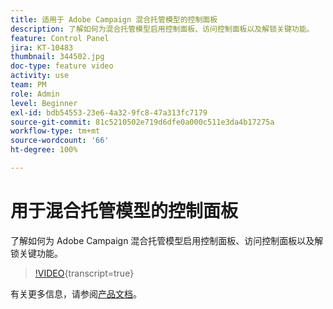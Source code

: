 ```yaml
---
title: 适用于 Adobe Campaign 混合托管模型的控制面板
description: 了解如何为混合托管模型启用控制面板、访问控制面板以及解锁关键功能。
feature: Control Panel
jira: KT-10483
thumbnail: 344502.jpg
doc-type: feature video
activity: use
team: PM
role: Admin
level: Beginner
exl-id: bdb54553-23e6-4a32-9fc8-47a313fc7179
source-git-commit: 81c5210502e719d6dfe0a000c511e3da4b17275a
workflow-type: tm+mt
source-wordcount: '66'
ht-degree: 100%

---
```


# 用于混合托管模型的控制面板

了解如何为 Adobe Campaign 混合托管模型启用控制面板、访问控制面板以及解锁关键功能。

>[!VIDEO](https://video.tv.adobe.com/v/344502?learn=on){transcript=true}

有关更多信息，请参阅[产品文档](https://experienceleague.adobe.com/docs/control-panel/using/performance-monitoring/external-accounts.html?lang=zh-Hans)。
